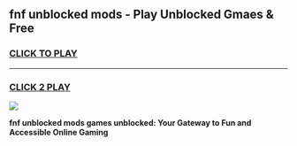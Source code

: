 
## fnf unblocked mods - Play Unblocked Gmaes & Free
<h3>
<a href="https://news.freeplayer.one?title=fnf_unblocked_mods&ref=16F">CLICK TO PLAY</a></h3>
<hr>

<h3>
<a href="https://news.freeplayer.one?title=fnf_unblocked_mods&ref=16F">CLICK 2 PLAY</a>
  
</h3>

<a href="https://news.freeplayer.one?title=fnf_unblocked_mods&ref=16F/"><img src="https://clearcache.store/games.png"></a>


**fnf unblocked mods games unblocked: Your Gateway to Fun and Accessible Online Gaming**
